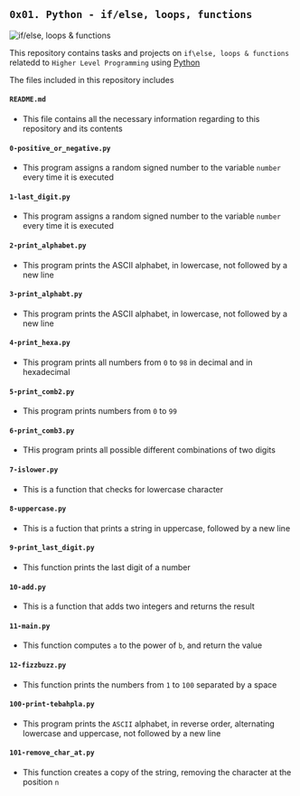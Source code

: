 ## `0x01. Python - if/else, loops, functions`

![if/else, loops & functions](https://s3.amazonaws.com/intranet-projects-files/holbertonschool-higher-level_programming+/233/code.png)

This repository contains tasks and projects on `if\else, loops & functions` relatedd to `Higher Level Programming` using [Python](https://en.wikipedia.org/wiki/Python_(programming_language))

The files included in this repository includes

#### `README.md`
  - This file contains all the necessary information regarding to this repository and its contents
#### `0-positive_or_negative.py`
  - This program assigns a random signed number to the variable `number` every time it is executed
#### `1-last_digit.py`
  - This program assigns a random signed number to the variable `number` every time it is executed 
#### `2-print_alphabet.py`
  - This program prints the ASCII alphabet, in lowercase, not followed by a new line
#### `3-print_alphabt.py`
  - This program prints the ASCII alphabet, in lowercase, not followed by a new line
#### `4-print_hexa.py`
  - This program prints all numbers from `0` to `98` in decimal and in hexadecimal
#### `5-print_comb2.py`
  - This program prints numbers from `0` to `99`
#### `6-print_comb3.py`
  - THis program prints all possible different combinations of two digits
#### `7-islower.py`
  - This is a function that checks for lowercase character
#### `8-uppercase.py`
  - This is a fuction that prints a string in uppercase, followed by a new line
#### `9-print_last_digit.py`
  - This function prints the last digit of a number
#### `10-add.py`
  - This is a function that adds two integers and returns the result
#### `11-main.py`
  - This function computes `a` to the power of `b`, and return the value
#### `12-fizzbuzz.py`
  - This function prints the numbers from `1` to `100` separated by a space
#### `100-print-tebahpla.py`
  - This program prints the `ASCII` alphabet, in reverse order, alternating lowercase and uppercase, not followed by a new line
#### `101-remove_char_at.py`
  - This function creates a copy of the string, removing the character at the position `n`

